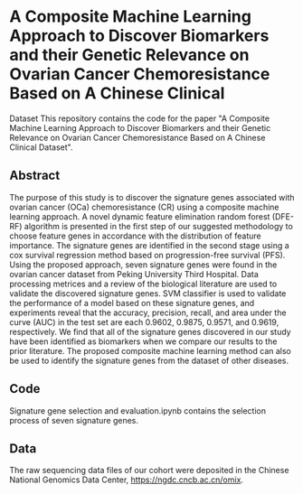 # A Composite Machine Learning Approach to Discover Biomarkers and their Genetic Relevance on Ovarian Cancer Chemoresistance Based on A Chinese Clinical
Dataset
This repository contains the code for the paper "A Composite Machine Learning Approach to Discover Biomarkers and their Genetic Relevance on Ovarian Cancer Chemoresistance Based on A Chinese Clinical Dataset".

## Abstract
The purpose of this study is to discover the signature genes associated with ovarian cancer (OCa) chemoresistance (CR) using a composite machine learning approach.
A novel dynamic feature elimination random forest (DFE-RF) algorithm is presented in the first step of our suggested methodology to choose feature genes in accordance with the distribution of feature importance. The signature genes are identified in the second stage using a cox survival regression method based on progression-free survival (PFS). Using the proposed approach, seven signature genes were found in the ovarian cancer dataset from Peking University Third Hospital. Data processing metrices and a review of the biological literature are used to validate the discovered signature genes. SVM classifier is used to validate the performance of a model based on these signature genes, and experiments reveal that the accuracy, precision, recall, and area under the curve (AUC) in the test set are each 0.9602, 0.9875, 0.9571, and 0.9619, respectively. We find that all of the signature genes discovered in our study have been identified as biomarkers when we compare our results to the prior literature. The proposed composite machine learning method can also be used to identify the signature genes from the dataset of other diseases.

## Code
Signature gene selection and evaluation.ipynb contains the selection process of seven signature genes.

## Data
The raw sequencing data files of our cohort were deposited in the Chinese National Genomics Data Center, https://ngdc.cncb.ac.cn/omix.
